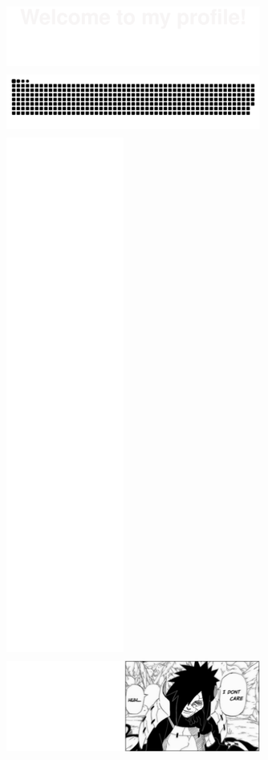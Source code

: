 ![welcom](Bottom_up.svg)

![Snake dark Game](https://github.com/moxer-mmh/moxer-mmh/blob/output/github-contribution-grid-snake-dark.svg)

![Metrics](github-metrics.svg)

![img](./src/25-05-01_14-47-14-343.png)

